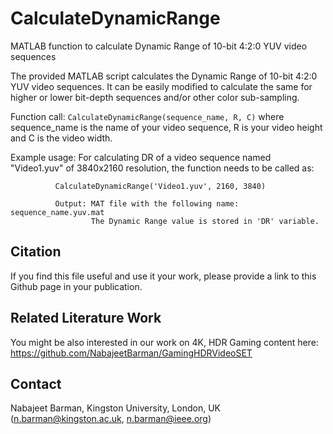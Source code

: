 # CalculateDynamicRange
MATLAB function to calculate Dynamic Range of 10-bit 4:2:0 YUV video sequences


The provided MATLAB script calculates the Dynamic Range of 10-bit 4:2:0 YUV video sequences. It can be easily modified to calculate the same for higher or lower bit-depth sequences and/or other color sub-sampling.

Function call: 
              ``` CalculateDynamicRange(sequence_name, R, C) ```
              where sequence_name is the name of your video sequence, R is your video height and C is the video width.
              
Example usage: For calculating DR of a video sequence named "Video1.yuv" of 3840x2160 resolution, the function needs to be called as:

              CalculateDynamicRange('Video1.yuv', 2160, 3840)
              
              Output: MAT file with the following name: sequence_name.yuv.mat
                      The Dynamic Range value is stored in 'DR' variable.
        
## Citation

If you find this file useful and use it your work, please provide a link to this Github page in your publication.

## Related Literature Work
 You might be also interested in our work on 4K, HDR Gaming content here: https://github.com/NabajeetBarman/GamingHDRVideoSET

## Contact
Nabajeet Barman, Kingston University, London, UK (n.barman@kingston.ac.uk, n.barman@ieee.org)

